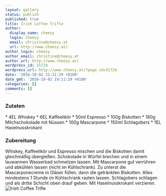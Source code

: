 ```yaml
---
layout: gallery
status: publish
published: true
title: Irish Coffee Trifle
author:
  display_name: cheesy
  login: cheesy
  email: christine@cheesy.at
  url: http://www.cheesy.at/
author_login: cheesy
author_email: christine@cheesy.at
author_url: http://www.cheesy.at/
wordpress_id: 31724
wordpress_url: http://www.cheesy.at/?page_id=31724
date: '2016-10-02 21:11:29 +0100'
date_gmt: '2016-10-02 19:11:29 +0100'
categories: []
comments: []
---
```

### Zutaten
\* 4EL Whiskey
\* 6EL Kaffeelikör
\* 50ml Espresso
\* 100g Biskotten
\* 180g Milchschokolade mit Nüssen
\* 100g Mascarpone
\* 150ml Schlagobers
\* 1EL Haselnusskrokant
### Zubereitung
Whiskey, Kaffeelikör und Espresso mischen und die Biskotten damit gleichmäßig übergießen. Schokolade in Würfel brechen und in einem lauwarmen Wasserbad schmelzen lassen. Mit Mascarpone gut verrühren und abkühlen lassen (nicht im Kühlschrank). Zu unterst die Mascarponecreme in Gläser füllen, dann die getränkten Biskotten. Alles mindestens 1 Stunde im Kühlschrank rasten lassen. Schlagobers schlagen und als dritte Schicht oben drauf geben. Mit Haselnusskrokant verzieren.
![Irish Coffee Trifle](http://www.cheesy.at/wp-content/uploads/Irish-Coffee-Trifle.jpg)
